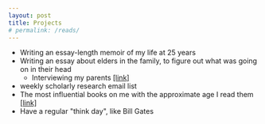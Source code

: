 ```yaml
---
layout: post
title: Projects
# permalink: /reads/
---
```


- Writing an essay-length memoir of my life at 25 years
- Writing an essay about elders in the family, to figure out what was going on in their head
    - Interviewing my parents [[link]](https://medium.com/@amitt/interviewing-your-parents-1af195b7ac93)
- weekly scholarly research email list
- The most influential books on me with the approximate age I read them [[link]](https://twitter.com/taylorpearsonme/status/930518552578101248?refsrc=email&s=11)
- Have a regular "think day", like Bill Gates
